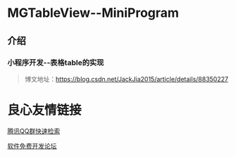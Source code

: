 # MGTableView--MiniProgram

## 介绍

### 小程序开发--表格table的实现

> 博文地址：https://blog.csdn.net/JackJia2015/article/details/88350227



 # 良心友情链接

[腾讯QQ群快速检索](http://u.720life.cn/s/8cf73f7c)

[软件免费开发论坛](http://u.720life.cn/s/bbb01dc0)